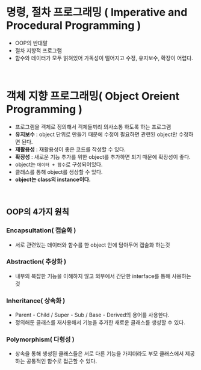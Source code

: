 # 명령, 절차 프로그래밍 ( Imperative and Procedural Programming )

- OOP의 반대말
- 절차 지향적 프로그램
- 함수와 데이터가 모두 얽혀있어 가독성이 떨어지고 수정, 유지보수, 확장이 어렵다.

<Br>

# 객체 지향 프로그래밍( Object Oreient Programming )

- 프로그램을 객체로 정의해서 객체들끼리 의사소통 하도록 하는 프로그램
- **유지보수** : object 단위로 만들기 때문에 수정이 필요하면 관련된 object만 수정하면 된다.
- **재활용성** : 재활용성이 좋은 코드를 작성할 수 있다.
- **확장성** : 새로운 기능 추가를 위한 object를 추가하면 되기 때문에 확장성이 좋다.
- object는 `데이터 + 함수`로 구성되어있다.
- 클래스를 통해 object를 생상할 수 있다.
- **object는 class의 instance이다.**

<Br>

## OOP의 4가지 원칙

### Encapsultation( 캡슐화 )

- 서로 관련있는 데이터와 함수를 한 object 안에 담아두어 캡술화 하는것

### Abstraction( 추상화 )

- 내부의 복잡한 기능을 이해하지 않고 외부에서 간단한 interface를 통해 사용하는것

### Inheritance( 상속화 )

- Parent - Child / Super - Sub / Base - Derived의 용어를 사용한다.
- 정의해둔 클래스를 재사용해서 기능을 추가한 새로운 클래스를 생성할 수 있다.

### Polymorphism( 다형성 )

- 상속을 통해 생성된 클래스들은 서로 다른 기능을 가지더라도 부모 클래스에서 제공하는 공통적인 함수로 접근할 수 있다.
